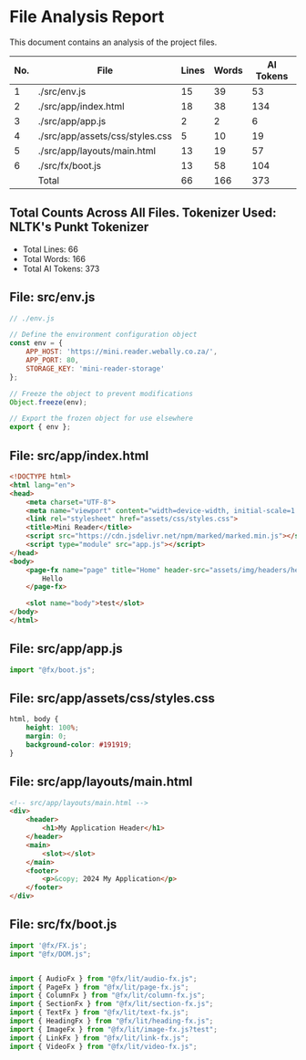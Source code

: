 # File Analysis Report

This document contains an analysis of the project files.

| No.   | File                                 | Lines    | Words    | AI Tokens |
| ----- | ------------------------------------ | -------- | -------- | --------- |
|  1    | ./src/env.js                         | 15       | 39       | 53        |
|  2    | ./src/app/index.html                 | 18       | 38       | 134       |
|  3    | ./src/app/app.js                     | 2        | 2        | 6         |
|  4    | ./src/app/assets/css/styles.css      | 5        | 10       | 19        |
|  5    | ./src/app/layouts/main.html          | 13       | 19       | 57        |
|  6    | ./src/fx/boot.js                     | 13       | 58       | 104       |
|       | Total                                | 66       | 166      | 373       |


## Total Counts Across All Files. Tokenizer Used: NLTK's Punkt Tokenizer
- Total Lines: 66
- Total Words: 166
- Total AI Tokens: 373

## File: src/env.js
```js
// ./env.js

// Define the environment configuration object
const env = {
    APP_HOST: 'https://mini.reader.webally.co.za/',
    APP_PORT: 80,
    STORAGE_KEY: 'mini-reader-storage'
};

// Freeze the object to prevent modifications
Object.freeze(env);

// Export the frozen object for use elsewhere
export { env };

```

## File: src/app/index.html
```html
<!DOCTYPE html>
<html lang="en">
<head>
    <meta charset="UTF-8">
    <meta name="viewport" content="width=device-width, initial-scale=1.0">
    <link rel="stylesheet" href="assets/css/styles.css">
    <title>Mini Reader</title>
    <script src="https://cdn.jsdelivr.net/npm/marked/marked.min.js"></script>
    <script type="module" src="app.js"></script>
</head>
<body>
    <page-fx name="page" title="Home" header-src="assets/img/headers/hello.png" style-bg-color="#121212" style-padding="40px 0px 0px 0px">
        Hello
    </page-fx>

    <slot name="body">test</slot>
</body>
</html>
```

## File: src/app/app.js
```js
import "@fx/boot.js";

```

## File: src/app/assets/css/styles.css
```css
html, body {
    height: 100%;
    margin: 0;
    background-color: #191919;
}
```

## File: src/app/layouts/main.html
```html
<!-- src/app/layouts/main.html -->
<div>
    <header>
        <h1>My Application Header</h1>
    </header>
    <main>
        <slot></slot>
    </main>
    <footer>
        <p>&copy; 2024 My Application</p>
    </footer>
</div>

```

## File: src/fx/boot.js
```js
import '@fx/FX.js';
import "@fx/DOM.js";


import { AudioFx } from "@fx/lit/audio-fx.js";
import { PageFx } from "@fx/lit/page-fx.js";
import { ColumnFx } from "@fx/lit/column-fx.js";
import { SectionFx } from "@fx/lit/section-fx.js";
import { TextFx } from "@fx/lit/text-fx.js";
import { HeadingFx } from "@fx/lit/heading-fx.js";
import { ImageFx } from "@fx/lit/image-fx.js?test";
import { LinkFx } from "@fx/lit/link-fx.js";
import { VideoFx } from "@fx/lit/video-fx.js";
```


